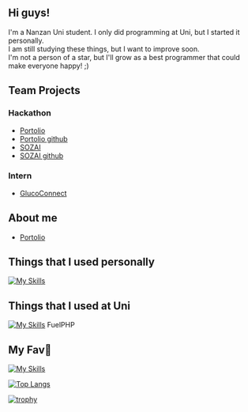 ## Hi guys!
I'm a Nanzan Uni student.
I only did programming at Uni, but I started it personally.<br>
I am still studying these things, but I want to improve soon.<br>
I'm not a person of a star, but I'll grow as a best programmer that could make everyone happy! ;)

## Team Projects
### Hackathon
- [Portolio](https://zasetu-portolio.vercel.app)
- [Portolio github](https://github.com/balckowl/portolio-new-3)
- [SOZAI](https://soz-ai.com)
- [SOZAI github](https://github.com/balckowl/sozai-netlify)
### Intern
- [GlucoConnect](https://github.com/algiz-z/GlucoConnect)

## About me
- [Portolio](https://zasetu-portolio.vercel.app/oOVZMLG6gSPMeVhavAZ0QJ2MtfP2)
<!-- - [Portolio](https://portolio-zasetu.vercel.app/MFuHaYRhnWafsm0XyQjpkOvZsMk1)-->

## Things that I used personally
[![My Skills](https://skillicons.dev/icons?i=html,arduino,c,aws,css,php,laravel,vite,vscode,git,nextjs,nodejs,react,tailwind,vercel,postman,bash)](https://skillicons.dev)

## Things that I used at Uni
[![My Skills](https://skillicons.dev/icons?i=linux,ubuntu,emacs,haskell,latex,c,arduino,vscode,py,matlab,octave,java,mysql,php)](https://skillicons.dev)
FuelPHP

## My Fav🥰
[![My Skills](https://skillicons.dev/icons?i=windows,discord)](https://skillicons.dev)

[![Top Langs](https://github-readme-stats.vercel.app/api/top-langs/?username=algiz-z&layout=donut&theme=dark)](https://github.com/anuraghazra/github-readme-stats) 

[![trophy](https://github-profile-trophy.vercel.app/?username=algiz-z&theme=onedark)](https://github.com/ryo-ma/github-profile-trophy)

<!--
**algiz-z/algiz-z** is a ✨ _special_ ✨ repository because its `README.md` (this file) appears on your GitHub profile.

Here are some ideas to get you started:

- 🔭 I’m currently working on ...
- 🌱 I’m currently learning ...
- 👯 I’m looking to collaborate on ...
- 🤔 I’m looking for help with ...
- 💬 Ask me about ...
- 📫 How to reach me: ...
- 😄 Pronouns: ...
- ⚡ Fun fact: ...
-->
